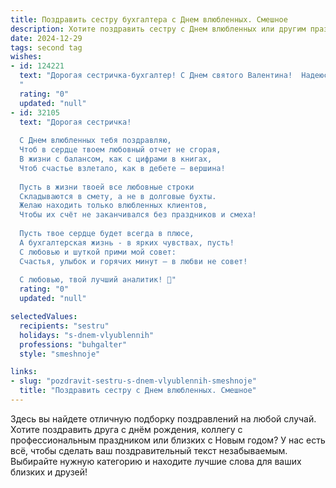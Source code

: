 ```yaml
---
title: Поздравить сестру бухгалтера с Днем влюбленных. Смешное
description: Хотите поздравить сестру с Днем влюбленных или другим праздником? Наш ИИ создаст незабываемое поздравление, а вы обязательно выделитесь среди других.  
date: 2024-12-29
tags: second tag
wishes:
- id: 124221
  text: "Дорогая сестричка-бухгалтер! С Днем святого Валентина!  Надеюсь, твой баланс любви сегодня будет идеально сбалансирован, а дебет с кредитом – в полном согласии, то есть,  –  наконец-то найдётся тот, кто оценит твою  точность и пунктуальность, даже  в расчёте нежности!  Желаю тебе океана романтики  и чтобы все твои  расходы на любовь  были только приятными!
  "
  rating: "0"
  updated: "null"
- id: 32105
  text: "Дорогая сестричка!
  
  С Днем влюбленных тебя поздравляю,
  Чтоб в сердце твоем любовный отчет не сгорая,
  В жизни с балансом, как с цифрами в книгах,
  Чтоб счастье взлетало, как в дебете – вершина!
  
  Пусть в жизни твоей все любовные строки
  Складываются в смету, а не в долговые бухты.
  Желаю находить только влюбленных клиентов,
  Чтобы их счёт не заканчивался без праздников и смеха!
  
  Пусть твое сердце будет всегда в плюсе,
  А бухгалтерская жизнь - в ярких чувствах, пусть!
  С любовью и шуткой прими мой совет:
  Счастья, улыбок и горячих минут – в любви не совет!
  
  С любовью, твой лучший аналитик! 💖"
  rating: "0"
  updated: "null"

selectedValues:
  recipients: "sestru"
  holidays: "s-dnem-vlyublennih"
  professions: "buhgalter"
  style: "smeshnoje"

links:
- slug: "pozdravit-sestru-s-dnem-vlyublennih-smeshnoje"
  title: "Поздравить сестру с Днем влюбленных. Смешное"
---
```


Здесь вы найдете отличную подборку поздравлений на любой случай.
Хотите поздравить друга с днём рождения, коллегу с профессиональным праздником или близких с Новым годом? У нас есть всё, чтобы сделать ваш поздравительный текст незабываемым. Выбирайте нужную категорию и находите лучшие слова для ваших близких и друзей!
